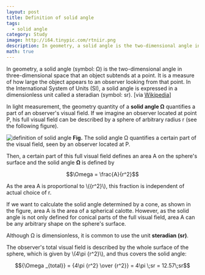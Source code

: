 ```yaml
---
layout: post
title: Definition of solid angle
tags:
  - solid angle
category: Study
image: http://i64.tinypic.com/rtniir.png
description: In geometry, a solid angle is the two-dimensional angle in three-dimensional space that an object subtends at a point. It is a measure of how large the object appears to an observer looking from that point. In the International System of Units, a solid angle is expressed in a dimensionless unit called a steradian.
math: true
---
```


In geometry, a solid angle (symbol: Ω) is the two-dimensional angle in three-dimensional space that an object subtends at a point. It is a measure of how large the object appears to an observer looking from that point. In the International System of Units (SI), a solid angle is expressed in a dimensionless unit called a steradian (symbol: sr). [via [Wikipedia](https://en.wikipedia.org/wiki/Solid_angle)]

In light measurement, the geometry quantity of a **solid angle Ω** quantifies a part of an observer's visual field. If we imagine an observer located at point P, his full visual field can be described by a sphere of arbitrary radius r (see the following figure).

![definition of solid angle](http://i65.tinypic.com/rbxuzq.png)
**Fig.** The solid angle Ω quantifies a certain part of the visual field, seen by an observer located at P.

Then, a certain part of this full visual field defines an area A on the sphere's surface and the solid angle **Ω** is defined by

$$\Omega  = \frac{A}{r^2}$$

As the area A is proportional to \\({r^2}\\), this fraction is independent of actual choice of r.

If we want to calculate the solid angle determined by a cone, as shown in the figure, area A is the area of a spherical calotte. However, as the solid angle is not only defined for conical parts of the full visual field, area A can be any arbitrary shape on the sphere's surface.

Although Ω is dimensionless, it is common to use the unit **steradian (sr)**.

The observer's total visual field is described by the whole surface of the sphere, which is given by \\(4\pi {r^2}\\), and thus covers the solid angle:

$${\Omega _{total}} = {4\pi {r^2} \over {r^2}} = 4\pi \;sr = 12.57\;sr$$
